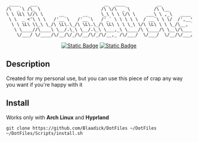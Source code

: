 <div align = center>
  
```                                                                              
 ____    ___                         __  ____            __             
/\  _`\ /\_ \                       /\ \/\  _`\         /\ \__          
\ \ \L\ \//\ \      __       __     \_\ \ \ \/\ \    ___\ \ ,_\   ____  
 \ \  _ <'\ \ \   /'__`\   /'__`\   /'_` \ \ \ \ \  / __`\ \ \/  /',__\ 
  \ \ \L\ \\_\ \_/\ \L\.\_/\ \L\.\_/\ \L\ \ \ \_\ \/\ \L\ \ \ \_/\__, `\
   \ \____//\____\ \__/.\_\ \__/.\_\ \___,_\ \____/\ \____/\ \__\/\____/
    \/___/ \/____/\/__/\/_/\/__/\/_/\/__,_ /\/___/  \/___/  \/__/\/___/
```

[![Static Badge](https://img.shields.io/badge/ArchLinux-text?style=for-the-badge&logo=ArchLinux&color=%23555555)](https://archlinux.org/)
[![Static Badge](https://img.shields.io/badge/Hyprland-text?style=for-the-badge&logo=Hyprland&color=%23555555)](https://hyprland.org/)

</div>

## Description
Created for my personal use, but you can use this piece of crap any way you want if you're happy with it

## Install
Works only with __Arch Linux__ and __Hyprland__

```shell
git clone https://github.com/Blaadick/DotFiles ~/DotFiles
~/DotFiles/Scripts/install.sh
```
